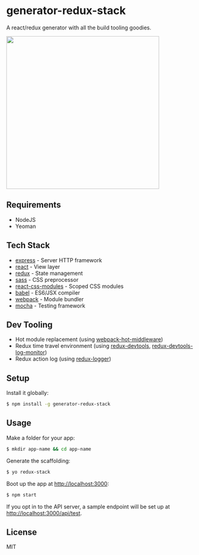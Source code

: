 # generator-redux-stack

A react/redux generator with all the build tooling goodies.

<img src='https://dl.dropboxusercontent.com/s/4w9bsn1ti8zbz7b/octo.png' width='400px'>

## Requirements

+ NodeJS
+ Yeoman

## Tech Stack

* [express](http://expressjs.com/) - Server HTTP framework
* [react](https://facebook.github.io/react/) - View layer
* [redux](https://github.com/reactjs/redux) - State management
* [sass](http://sass-lang.com/) - CSS preprocessor
* [react-css-modules](https://github.com/gajus/react-css-modules) - Scoped CSS modules
* [babel](https://babeljs.io/) - ES6/JSX compiler
* [webpack](https://webpack.github.io/) - Module bundler
* [mocha](https://mochajs.org/) - Testing framework

## Dev Tooling

* Hot module replacement (using [webpack-hot-middleware](https://github.com/glenjamin/webpack-hot-middleware))
* Redux time travel environment (using [redux-devtools](https://github.com/gaearon/redux-devtools), [redux-devtools-log-monitor](https://github.com/gaearon/redux-devtools-log-monitor))
* Redux action log (using [redux-logger](https://github.com/evgenyrodionov/redux-logger))

## Setup

Install it globally:

```sh
$ npm install -g generator-redux-stack
```

## Usage

Make a folder for your app:

```sh
$ mkdir app-name && cd app-name
```

Generate the scaffolding:

```sh
$ yo redux-stack
```

Boot up the app at [http://localhost:3000](http://localhost:3000):

```sh
$ npm start
```

If you opt in to the API server, a sample endpoint will be set up at [http://localhost:3000/api/test](http://localhost:3000/api/test).

## License

MIT
